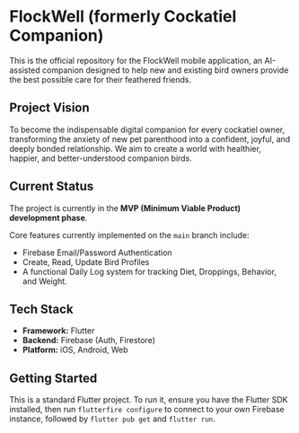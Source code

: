 # FlockWell (formerly Cockatiel Companion)

This is the official repository for the FlockWell mobile application, an AI-assisted companion designed to help new and existing bird owners provide the best possible care for their feathered friends.

## Project Vision

To become the indispensable digital companion for every cockatiel owner, transforming the anxiety of new pet parenthood into a confident, joyful, and deeply bonded relationship. We aim to create a world with healthier, happier, and better-understood companion birds.

## Current Status

The project is currently in the **MVP (Minimum Viable Product) development phase**.

Core features currently implemented on the `main` branch include:
- Firebase Email/Password Authentication
- Create, Read, Update Bird Profiles
- A functional Daily Log system for tracking Diet, Droppings, Behavior, and Weight.

## Tech Stack

- **Framework:** Flutter
- **Backend:** Firebase (Auth, Firestore)
- **Platform:** iOS, Android, Web

## Getting Started

This is a standard Flutter project. To run it, ensure you have the Flutter SDK installed, then run `flutterfire configure` to connect to your own Firebase instance, followed by `flutter pub get` and `flutter run`.
